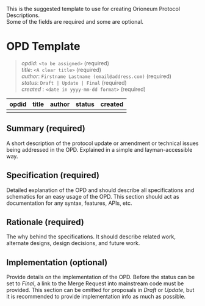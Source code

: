 
This is the suggested template to use for creating Orioneum Protocol Descriptions.  
Some of the fields are required and some are optional.  


# OPD Template

> *opdid*: `<to be assigned>` (required)  
> *title*: `<A clear title>` (required)  
> *author*: `Firstname Lastname (email@address.com)` (required)  
> *status*: `Draft | Update | Final` (required)  
> *created* : `<date in yyyy-mm-dd format>` (required)

| opdid | title | author | status | created |
| ----- | ----- | ------ | ------ | ------- |
|       |       |        |        |         ||

## Summary (required)
A short description of the protocol update or amendment or technical issues being addressed in the OPD. Explained in a simple and layman-accessible way.

## Specification (required)
Detailed explanation of the OPD and should describe all specifications and schematics for an easy usage of the OPD. This section should act as documentation for any syntax, features, APIs, etc.

## Rationale (required)
The why behind the specifications. It should describe related work, alternate designs, design decisions, and future work.

## Implementation (optional)
Provide details on the implementation of the OPD. Before the status can be set to *Final*, a link to the Merge Request into mainstream code must be provided. This section can be omitted for proposals in *Draft* or *Update*, but it is recommended to provide implementation info as much as possible.
